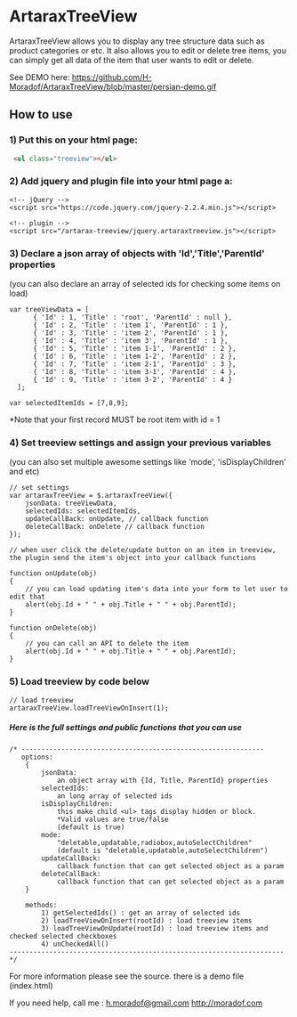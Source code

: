 # ArtaraxTreeView
ArtaraxTreeView allows you to display any tree structure data such as product categories or etc.
It also allows you to edit or delete tree items, you can simply get all data of the item that user wants to edit or delete.

See DEMO here: https://github.com/H-Moradof/ArtaraxTreeView/blob/master/persian-demo.gif

## How to use

### 1) Put this on your html page:
``` html
 <ul class="treeview"></ul>
```

### 2) Add jquery and plugin file into your html page a:
``` javasript
<!-- jQuery -->
<script src="https://code.jquery.com/jquery-2.2.4.min.js"></script>

<!-- plugin -->
<script src="/artarax-treeview/jquery.artaraxtreeview.js"></script>
```

### 3) Declare a json array of objects with 'Id','Title','ParentId' properties 
(you can also declare an array of selected ids for checking some items on load)
``` javasript
var treeViewData = [
      { 'Id' : 1, 'Title' : 'root', 'ParentId' : null },
      { 'Id' : 2, 'Title' : 'item 1', 'ParentId' : 1 },
      { 'Id' : 3, 'Title' : 'item 2', 'ParentId' : 1 },
      { 'Id' : 4, 'Title' : 'item 3', 'ParentId' : 1 },
      { 'Id' : 5, 'Title' : 'item 1-1', 'ParentId' : 2 },
      { 'Id' : 6, 'Title' : 'item 1-2', 'ParentId' : 2 },
      { 'Id' : 7, 'Title' : 'item 2-1', 'ParentId' : 3 },
      { 'Id' : 8, 'Title' : 'item 3-1', 'ParentId' : 4 },
      { 'Id' : 9, 'Title' : 'item 3-2', 'ParentId' : 4 }
  ];
        
var selectedItemIds = [7,8,9];
```
*Note that your first record MUST be root item with id = 1

### 4) Set treeview settings and assign your previous variables
(you can also set multiple awesome settings like 'mode', 'isDisplayChildren' and etc)
``` javasript
// set settings
var artaraxTreeView = $.artaraxTreeView({
    jsonData: treeViewData,
    selectedIds: selectedItemIds, 
    updateCallBack: onUpdate, // callback function
    deleteCallBack: onDelete // callback function
});

// when user click the delete/update button on an item in treeview, the plugin send the item's object into your callback functions

function onUpdate(obj)
{
    // you can load updating item's data into your form to let user to edit that
    alert(obj.Id + " " + obj.Title + " " + obj.ParentId);
}

function onDelete(obj)
{
    // you can call an API to delete the item
    alert(obj.Id + " " + obj.Title + " " + obj.ParentId);
}

```

### 5) Load treeview by code below
``` javasript
// load treeview
artaraxTreeView.loadTreeViewOnInsert(1);
```

##### Here is the full settings and public functions that you can use

``` javasript
/* -------------------------------------------------------------
   options:
    {
        jsonData: 
            an object array with {Id, Title, ParentId} properties
        selectedIds: 
            an long array of selected ids
        isDisplayChildren:
            this make child <ul> tags display hidden or block. 
            *Valid values are true/false 
            (default is true)
        mode: 
            "deletable,updatable,radiobox,autoSelectChildren"
            (default is "deletable,updatable,autoSelectChildren")
        updateCallBack: 
            callback function that can get selected object as a param
        deleteCallBack: 
            callback function that can get selected object as a param
    }

    methods:
        1) getSelectedIds() : get an array of selected ids
        2) loadTreeViewOnInsert(rootId) : load treeview items
        3) loadTreeViewOnUpdate(rootId) : load treeview items and checked selected checkboxes
        4) unCheckedAll()
--------------------------------------------------------------------- */
```


For more information please see the source. there is a demo file (index.html)

If you need help, call me :
h.moradof@gmail.com
http://moradof.com

